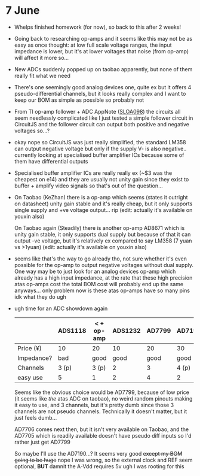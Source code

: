 # 7 June

- Whelps finished homework (for now), so back to this after 2 weeks!

- Going back to researching op-amps and it seems like this may not be as easy as
  once thought: at low full scale voltage ranges, the input impedance is lower,
  but it's at lower voltages that noise (from op-amp) will affect it more so...

- New ADCs suddenly popped up on taobao apparently, but none of them really fit
  what we need

- There's one seemingly good analog devices one, quite ex but it offers 4
  pseudo-differential channels, but it looks really complex and I want to keep
  our BOM as simple as possible so probably not

- From TI op-amp follower + ADC AppNote
  ([SLOA098](https://www.ti.com/lit/an/sloa098/sloa098.pdf)) the circuits all
  seem needlessly complicated like I just tested a simple follower circuit in
  CircuitJS and the follower circuit can output both positive and negative
  voltages so...?

- okay nope so CircuitJS was just really simplified, the standard LM358 can
  output negative voltage but only if the supply V- is also negative.. currently
  looking at specialised buffer amplifier ICs because some of them have
  differential outputs

- Specialised buffer amplifier ICs are really really ex (~\$3 was the cheapest
  on e14) and they are usually not unity gain since they exist to buffer +
  amplify video signals so that's out of the question...

- On Taobao (KeZhan) there is a op-amp which seems (states it outright on
  datasheet) unity gain stable and it's really cheap, but it only supports
  single supply and +ve voltage output... rip (edit: actually it's available on
  youxin also)

  On Taobao again (Steadily) there is another op-amp AD8671 which is unity gain
  stable, it only supports dual supply but because of that it can output -ve
  voltage, but it's relatively ex compared to say LM358 (7 yuan vs >1yuan)
  (edit: actually it's available on youxin also)

- seems like that's the way to go already tho, not sure whether it's even
  possible for the op-amp to output negative voltages without dual supply. One
  way may be to just look for an analog devices op-amp which already has a high
  input impedance, at the rate that these high precision atas op-amps cost the
  total BOM cost will probably end up the same anyways... only problem now is
  these atas op-amps have so many pins idk what they do ugh

- ugh time for an ADC showdown again

  |            | ADS1118 | < + op-amp | ADS1232 | AD7799 | AD7190 | AD7706 |
  | ---------- | ------- | ---------- | ------- | ------ | ------ | ------ |
  | Price (¥)  | 10      | 20         | 10      | 20     | 30     | 20?    |
  | Impedance? | bad     | good       | good    | good   | good   | good   |
  | Channels   | 3 (p)   | 3 (p)      | 2       | 3      | 4 (p)  | 3 (p)  |
  | easy use   | 5       | 1          | 2       | 4      | 2      | 5      |

  Seems like the obvious choice would be AD7799, because of low price (it seems
  like _the_ atas ADC on taobao), no weird random pinouts making it easy to use,
  and 3 channels, but it's pretty dumb since those 3 channels are not pseudo
  channels. Technically it doesn't matter, but it just feels dumb...

  AD7706 comes next then, but it isn't very available on Taobao, and the AD7705
  which is readily available doesn't have pseudo diff inputs so I'd rather just
  get AD7799

  So maybe I'll use the AD7190...? It seems very good ~~except my BOM going to
  be huge~~ nope I was wrong, so the external clock and REF seem optional,
  **BUT** damnit the A-Vdd requires 5v ugh I was rooting for this

